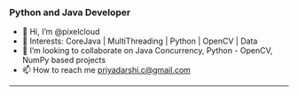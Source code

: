 ### Python and Java Developer

- 👋 Hi, I’m @pixelcloud
- 👀 Interests: CoreJava | MultiThreading | Python | OpenCV | Data 
- 💞️ I’m looking to collaborate on Java Concurrency, Python - OpenCV, NumPy based projects
- 📫 How to reach me priyadarshi.c@gmail.com
---

<!---
priyadarshic/priyadarshic is a ✨ special ✨ repository because its `README.md` (this file) appears on your GitHub profile.
You can click the Preview link to take a look at your changes.
--->
